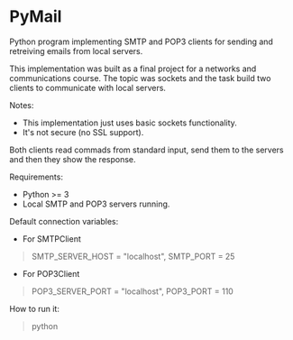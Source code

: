 # PyMail
Python program implementing SMTP and POP3 clients for sending and retreiving emails from local servers.

This implementation was built as a final project for a networks and communications course. The topic was sockets and the task build two clients to communicate with local servers.

Notes:
- This implementation just uses basic sockets functionality.
- It's not secure (no SSL support).

Both clients read commads from standard input, send them to the servers and then they show the response.

Requirements:
- Python >= 3
- Local SMTP and POP3 servers running.

Default connection variables:
- For SMTPClient
> SMTP_SERVER_HOST = "localhost", SMTP_PORT = 25

- For POP3Client
> POP3_SERVER_PORT = "localhost", POP3_PORT = 110

How to run it:
> python 